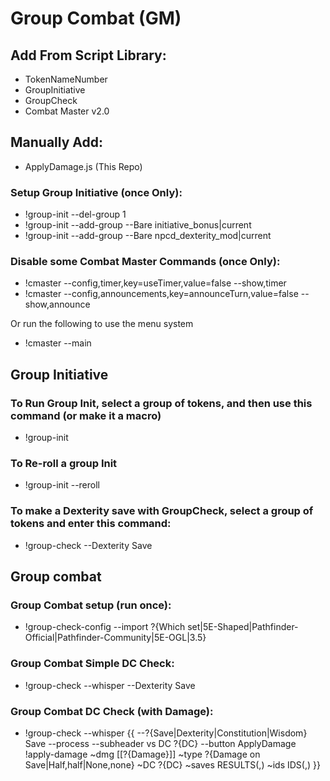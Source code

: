 # Group Combat (GM)

## Add From Script Library:
* TokenNameNumber
* GroupInitiative
* GroupCheck
* Combat Master v2.0

## Manually Add:
* ApplyDamage.js (This Repo)

### Setup Group Initiative (once Only):

* !group-init --del-group 1
* !group-init --add-group --Bare initiative_bonus|current
* !group-init --add-group --Bare npcd_dexterity_mod|current

### Disable some Combat Master Commands (once Only):

* !cmaster --config,timer,key=useTimer,value=false --show,timer
* !cmaster --config,announcements,key=announceTurn,value=false --show,announce

Or run the following to use the menu system

* !cmaster --main

## Group Initiative

### To Run Group Init, select a group of tokens, and then use this command (or make it a macro)
* !group-init

### To Re-roll a group Init
* !group-init --reroll

### To make a Dexterity save with GroupCheck, select a group of tokens and enter this command:
* !group-check --Dexterity Save

## Group combat

### Group Combat setup (run once):

* !group-check-config --import ?{Which set|5E-Shaped|Pathfinder-Official|Pathfinder-Community|5E-OGL|3.5}


### Group Combat Simple DC Check:

* !group-check --whisper --Dexterity Save

### Group Combat DC Check (with Damage):

* !group-check --whisper {{
--?{Save|Dexterity|Constitution|Wisdom} Save
--process
--subheader vs DC ?{DC}
--button ApplyDamage !apply-damage
~dmg [[?{Damage}]]
~type ?{Damage on Save|Half,half|None,none}
~DC ?{DC}
~saves RESULTS(,)
~ids IDS(,)
}}
	
